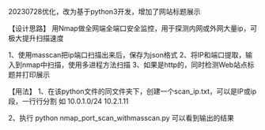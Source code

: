 20230728优化，改为基于python3开发，增加了网站标题展示

【设计思路】
用Nmap做全网端全端口安全监控，用于探测内网或外网大量ip，可极大提升扫描速度

1、使用masscan把ip端口扫描出来后，保存为json格式
2、将IP和端口提取，输入到nmap中扫描，使用多进程方法扫描
3、如果是http的，同时检测Web站点标题并打印展示


【用法】
1、在该python文件的同文件夹下，创建一个scan_ip.txt，可以是IP或ip段，一行行分割
如
10.0.1.0/24
10.2.1.11

2、执行
python nmap_port_scan_withmasscan.py
可以看到输出的结果


